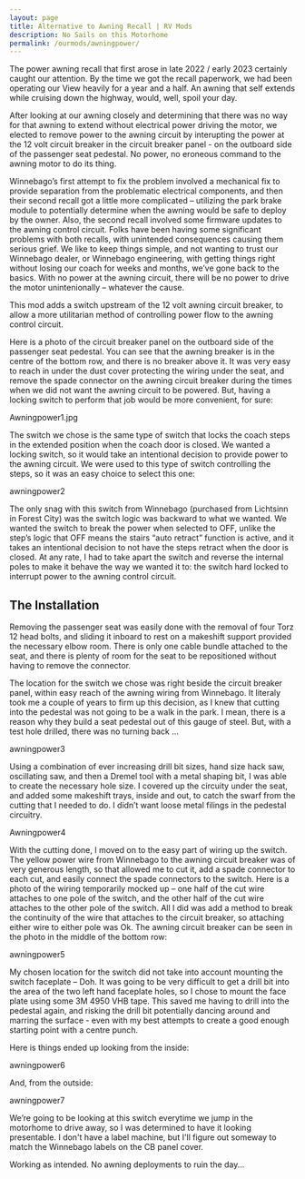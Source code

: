 ```yaml
---
layout: page
title: Alternative to Awning Recall | RV Mods
description: No Sails on this Motorhome
permalink: /ourmods/awningpower/
---
```


The power awning recall that first arose in late 2022 / early 2023 certainly caught our attention.  By the time we got the recall paperwork, we had been operating our View heavily for a year and a half.  An awning that self extends while cruising down the highway, would, well, spoil your day.

After looking at our awning closely and determining that there was no way for that awning to extend without electrical power driving the motor, we elected to remove power to the awning circuit by interupting the power at the 12 volt circuit breaker in the circuit breaker panel - on the outboard side of the passenger seat pedestal.  No power, no eroneous command to the awning motor to do its thing.

Winnebago’s first attempt to fix the problem involved a mechanical fix to provide separation from the problematic electrical components, and then their second recall got a little more complicated – utilizing the park brake module to potentially determine when the awning would be safe to deploy by the owner.  Also, the second recall involved some firmware updates to the awning control circuit.  Folks have been having some significant problems with both recalls, with unintended consequences causing them serious grief.  We like to keep things simple, and not wanting to trust our Winnebago dealer, or Winnebago engineering, with getting things right without losing our coach for weeks and months, we’ve gone back to the basics.  With no power at the awning circuit, there will be no power to drive the motor unintenionally – whatever the cause.

This mod adds a switch upstream of the 12 volt awning circuit breaker, to allow a more utilitarian method of controlling power flow to the awning control circuit.

Here is a photo of the circuit breaker panel on the outboard side of the passenger seat pedestal.  You can see that the awning breaker is in the centre of the bottom row, and there is no breaker above it.  It was very easy to reach in under the dust cover protecting the wiring under the seat, and remove the spade connector on the awning circuit breaker during the times when we did not want the awning circuit to be powered.  But, having a locking switch to perform that job would be more convenient, for sure:

Awningpower1.jpg

The switch we chose is the same type of switch that locks the coach steps in the extended position when the coach door is closed.  We wanted a locking switch, so it would take an intentional decision to provide power to the awning circuit.  We were used to this type of switch controlling the steps, so it was an easy choice to select this one:

awningpower2

The only snag with this switch from Winnebago (purchased from Lichtsinn in Forest City) was the switch logic was backward to what we wanted.  We wanted the switch to break the power when selected to OFF, unlike the step’s logic that OFF means the stairs “auto retract” function is active, and it takes an intentional decision to not have the steps retract when the door is closed.  At any rate, I had to take apart the switch and reverse the internal poles to make it behave the way we wanted it to: the switch hard locked to interrupt power to the awning control circuit.

<h2> The Installation </h2>

Removing the passenger seat was easily done with the removal of four Torz 12 head bolts, and sliding it inboard to rest on a makeshift support provided the necessary elbow room.  There is only one cable bundle attached to the seat, and there is plenty of room for the seat to be repositioned without having to remove the connector.

The location for the switch we chose was right beside the circuit breaker panel, within easy reach of the awning wiring from Winnebago. It literaly took me a couple of years to firm up this decision, as I knew that cutting into the pedestal was not going to be a walk in the park.  I mean, there is a reason why they build a seat pedestal out of this gauge of steel.  But, with a test hole drilled, there was no turning back ...

awningpower3

Using a combination of ever increasing drill bit sizes, hand size hack saw, oscillating saw, and then a Dremel tool with a metal shaping bit, I was able to create the necessary hole size.  I covered up the circuity under the seat, and added some makeshift trays, inside and out, to catch the swarf from the cutting that I needed to do.  I didn’t want loose metal filings in the pedestal circuitry.

Awningpower4

With the cutting done, I moved on to the easy part of wiring up the switch.  The yellow power wire from Winnebago to the awning circuit breaker was of very generous length, so that allowed me to cut it, add a spade connector to each cut, and easily connect the spade connectors to the switch.  Here is a photo of the wiring temporarily mocked up – one half of the cut wire attaches to one pole of the switch, and the other half of the cut wire attaches to the other pole of the switch.  All I did was add a method to break the continuity of the wire that attaches to the circuit breaker, so attaching either wire to either pole was Ok.  The awning circuit breaker can be seen in the photo in the middle of the bottom row:

awningpower5

My chosen location for the switch did not take into account mounting the switch faceplate – Doh.  It was going to be very difficult to get a drill bit into the area of the two left hand faceplate holes, so I chose to mount the face plate using some 3M 4950 VHB tape.  This saved me having to drill into the pedestal again, and risking the drill bit potentially dancing around and marring the surface - even with my best attempts to create a good enough starting point with a centre punch.

Here is things ended up looking from the inside:

awningpower6

And, from the outside:

awningpower7

We’re going to be looking at this switch everytime we jump in the motorhome to drive away, so I was determined to have it looking presentable.  I don't have a label machine, but I'll figure out someway to match the Winnebago labels on the CB panel cover.

Working as intended.  No awning deployments to ruin the day...
